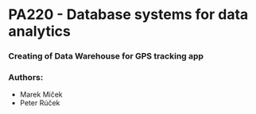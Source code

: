 # PA220 - Database systems for data analytics

### Creating of Data Warehouse for GPS tracking app

### Authors:
* Marek Miček
* Peter Rúček
